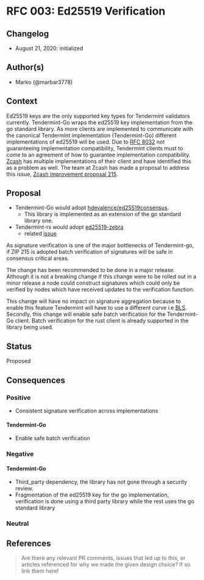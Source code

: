 # RFC 003: Ed25519 Verification

## Changelog

- August 21, 2020: initialized

## Author(s)

- Marko (@marbar3778)

## Context

Ed25519 keys are the only supported key types for Tendermint validators currently. Tendermint-Go wraps the ed25519 key implementation from the go standard library. As more clients are implemented to communicate with the canonical Tendermint implementation (Tendermint-Go) different implementations of ed25519 will be used. Due to [RFC 8032](https://www.rfc-editor.org/rfc/rfc8032.html) not guaranteeing implementation compatibility, Tendermint clients must to come to an agreement of how to guarantee implementation compatibility. [Zcash](https://z.cash/) has multiple implementations of their client and have identified this as a problem as well. The team at Zcash has made a proposal to address this issue, [Zcash improvement proposal 215](https://zips.z.cash/zip-0215).

## Proposal

- Tendermint-Go would adopt [hdevalence/ed25519consensus](https://github.com/hdevalence/ed25519consensus).
    - This library is implemented as an extension of the go standard library one.
- Tendermint-rs would adopt [ed25519-zebra](https://github.com/ZcashFoundation/ed25519-zebra)
    - related [issue](https://github.com/informalsystems/tendermint-rs/issues/355)

As signature verification is one of the major bottlenecks of Tendermint-go, if ZIP 215 is adopted batch verification of signatures will be safe in consensus critical areas.

The change has been recommended to be done in a major release. Although it is not a breaking change if this change were to be rolled out in a minor release a node could construct signatures which could only be verified by nodes which have received updates to the verification function.

This change will have no impact on signature aggregation because to enable this feature Tendermint will have to use a different curve i.e [BLS](https://en.wikipedia.org/wiki/Boneh%E2%80%93Lynn%E2%80%93Shacham). Secondly, this change will enable safe batch verification for the Tendermint-Go client. Batch verification for the rust client is already supported in the library being used.

## Status

Proposed

## Consequences

### Positive

- Consistent signature verification across implementations

#### Tendermint-Go

- Enable safe batch verification

### Negative

#### Tendermint-Go

- Third_party dependency, the library has not gone through a security review.
- Fragmentation of the ed25519 key for the go implementation, verification is done using a third party library while the rest
  uses the go standard library

### Neutral

## References

> Are there any relevant PR comments, issues that led up to this, or articles referenced for why we made the given design choice? If so link them here!
